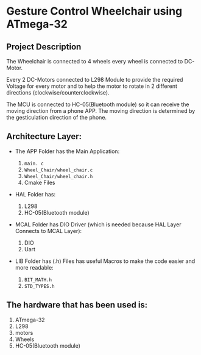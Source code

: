 # Gesture Control Wheelchair using ATmega-32

## Project Description
The Wheelchair is connected to 4 wheels every wheel is connected to DC-Motor.

Every 2 DC-Motors connected to L298 Module to provide the required Voltage for every motor and to help the motor to rotate in 2 different directions (clockwise/counterclockwise).

The MCU is connected to HC-05(Bluetooth module) so it can receive the moving direction from a phone APP.
The moving direction is determined by the gesticulation direction of the phone.

## Architecture Layer:

 - The APP Folder has the Main Application: 
   1. `main. c`
   2. `Wheel_Chair/wheel_chair.c`
   3. `Wheel_Chair/wheel_chair.h`
   4. Cmake Files
   
 - HAL Folder has: 
    1. L298
    2. HC-05(Bluetooth module)
    
 - MCAL Folder has DIO Driver (which is needed because HAL Layer Connects to MCAL Layer):
   1. DIO
   2. Uart
   
 - LIB Folder has (.h) Files has useful Macros to make the code easier and more readable:
   1. `BIT_MATH.h`
   2. `STD_TYPES.h`

## The hardware that has been used is:
 1. ATmega-32
 2. L298
 3. motors
 4. Wheels
 5. HC-05(Bluetooth module)
